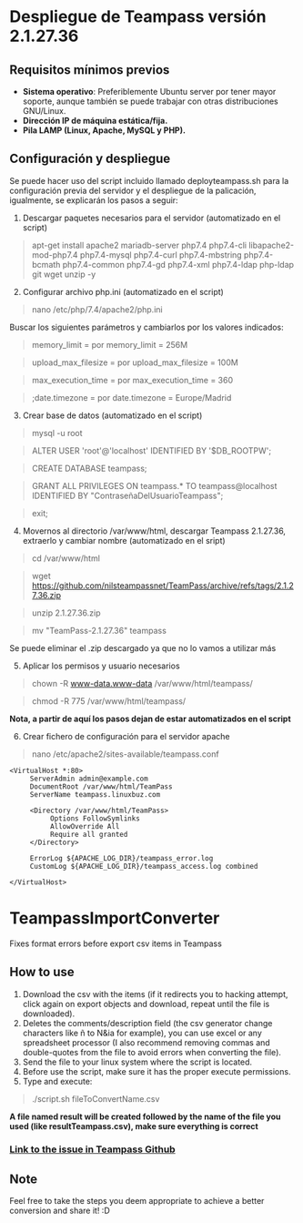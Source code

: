# Despliegue de Teampass versión 2.1.27.36

## Requisitos mínimos previos
- **Sistema operativo**: Preferiblemente Ubuntu server por tener mayor soporte, aunque también se puede trabajar con otras distribuciones GNU/Linux.
- **Dirección IP de máquina estática/fija.**
- **Pila LAMP (Linux, Apache, MySQL y PHP).**

## Configuración y despliegue
Se puede hacer uso del script incluido llamado deployteampass.sh para la configuración previa del servidor y el despliegue de la palicación, igualmente, se explicarán los pasos a seguir:

1. Descargar paquetes necesarios para el servidor (automatizado en el script)

>apt-get install apache2 mariadb-server php7.4 php7.4-cli libapache2-mod-php7.4 php7.4-mysql php7.4-curl php7.4-mbstring php7.4-bcmath php7.4-common php7.4-gd php7.4-xml php7.4-ldap php-ldap git wget unzip -y

2. Configurar archivo php.ini (automatizado en el script)

>nano /etc/php/7.4/apache2/php.ini

Buscar los siguientes parámetros y cambiarlos por los valores indicados:

>memory_limit = por memory_limit = 256M

>upload_max_filesize = por upload_max_filesize = 100M

>max_execution_time = por max_execution_time = 360

>;date.timezone = por date.timezone = Europe/Madrid

3. Crear base de datos (automatizado en el script)

>mysql -u root

>ALTER USER 'root'@'localhost' IDENTIFIED BY '$DB_ROOTPW';

>CREATE DATABASE teampass;

>GRANT ALL PRIVILEGES ON teampass.* TO teampass@localhost IDENTIFIED BY "ContraseñaDelUsuarioTeampass";

>exit;

4. Movernos al directorio /var/www/html, descargar Teampass 2.1.27.36, extraerlo y cambiar nombre (automatizado en el sript)

>cd /var/www/html

>wget https://github.com/nilsteampassnet/TeamPass/archive/refs/tags/2.1.27.36.zip

>unzip 2.1.27.36.zip

>mv "TeamPass-2.1.27.36" teampass

Se puede eliminar el .zip descargado ya que no lo vamos a utilizar más

5. Aplicar los permisos y usuario necesarios

>chown -R www-data.www-data /var/www/html/teampass/

>chmod -R 775 /var/www/html/teampass/

**Nota, a partir de aquí los pasos dejan de estar automatizados en el script**

6. Crear fichero de configuración para el servidor apache

>nano /etc/apache2/sites-available/teampass.conf

    <VirtualHost *:80>
         ServerAdmin admin@example.com
         DocumentRoot /var/www/html/TeamPass   
         ServerName teampass.linuxbuz.com

         <Directory /var/www/html/TeamPass>    
              Options FollowSymlinks
              AllowOverride All
              Require all granted
         </Directory>  

         ErrorLog ${APACHE_LOG_DIR}/teampass_error.log
         CustomLog ${APACHE_LOG_DIR}/teampass_access.log combined

    </VirtualHost>

# TeampassImportConverter

Fixes format errors before export csv items in Teampass

## How to use

1. Download the csv with the items (if it redirects you to hacking attempt, click again on export objects and download, repeat until the file is downloaded).
2. Deletes the comments/description field (the csv generator change characters like ñ to N&ia for example), you can use excel or any spreadsheet processor (I also recommend removing commas and double-quotes from the file to avoid errors when converting the file).
3. Send the file to your linux system where the script is located.
4. Before use the script, make sure it has the proper execute permissions.
5. Type and execute:
>./script.sh fileToConvertName.csv

**A file named result will be created followed by the name of the file you used (like resultTeampass.csv), make sure everything is correct**


### [Link to the issue in Teampass Github](https://github.com/nilsteampassnet/TeamPass/issues/3133) 

## Note
Feel free to take the steps you deem appropriate to achieve a better conversion and share it! :D
